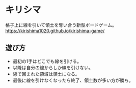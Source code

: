 # キリシマ
格子上に線を引いて領土を奪い合う新型ボードゲーム。  
https://kirishima1020.github.io/kirishima-game/

## 遊び方
- 最初の1手はどこでも線を引ける。
- 以降は自分の線からしか線を引けない。
- 線で囲まれた領域は領土になる。
- 最後に線を引けなくなったら終了、領土数が多い方が勝ち。

